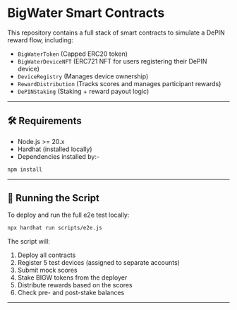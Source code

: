 # BigWater Smart Contracts

This repository contains a full stack of smart contracts to simulate a DePIN reward flow, including:

- `BigWaterToken` (Capped ERC20 token)
- `BigWaterDeviceNFT` (ERC721 NFT for users registering their DePIN device)
- `DeviceRegistry` (Manages device ownership)
- `RewardDistribution` (Tracks scores and manages participant rewards)
- `DePINStaking` (Staking + reward payout logic)

---

## 🛠 Requirements

- Node.js >= 20.x
- Hardhat (installed locally)
- Dependencies installed by:-

```bash
npm install
```

---

## 🚀 Running the Script

To deploy and run the full e2e test locally:

```bash
npx hardhat run scripts/e2e.js
```

The script will:

1. Deploy all contracts
2. Register 5 test devices (assigned to separate accounts)
3. Submit mock scores
4. Stake BIGW tokens from the deployer
5. Distribute rewards based on the scores
6. Check pre- and post-stake balances

---
